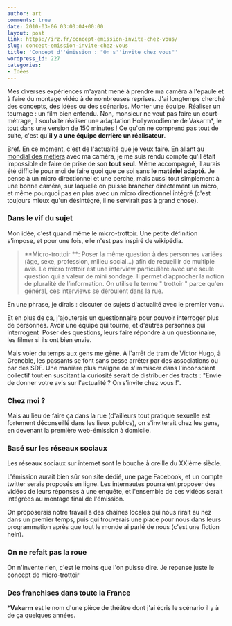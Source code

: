 ```yaml
---
author: art
comments: true
date: 2010-03-06 03:00:04+00:00
layout: post
link: https://irz.fr/concept-emission-invite-chez-vous/
slug: concept-emission-invite-chez-vous
title: 'Concept d''émission : "On s''invite chez vous"'
wordpress_id: 227
categories:
- Idées
---
```


Mes diverses expériences m'ayant mené à prendre ma caméra à l'épaule et à faire du montage vidéo à de nombreuses reprises. J'ai longtemps cherché des concepts, des idées ou des scénarios. Monter une équipe. Réaliser un tournage : un film bien entendu. Non, monsieur ne veut pas faire un court-métrage, il souhaite réaliser une adaptation Hollywoodienne de Vakarm*, le tout dans une version de 150 minutes ! Ce qu'on ne comprend pas tout de suite, c'est qu'**il y a une équipe derrière un réalisateur**.

Bref. En ce moment, c'est de l'actualité que je veux faire. En allant au [mondial des métiers](https://irz.fr/le-mondial-des-metiers-edition-2010) avec ma caméra, je me suis rendu compte qu'il était impossible de faire de prise de son **tout seul**. Même accompagné, il aurais été difficile pour moi de faire quoi que ce soi sans **le matériel adapté**. Je pense à un micro directionnel et une perche, mais aussi tout simplement à une bonne caméra, sur laquelle on puisse brancher directement un micro, et même pourquoi pas en plus avec un micro directionnel intégré (c'est toujours mieux qu'un désintégré, il ne servirait pas à grand chose).


### Dans le vif du sujet


Mon idée, c'est quand même le micro-trottoir. Une petite définition s'impose, et pour une fois, elle n'est pas inspiré de wikipédia.


<blockquote>**Micro-trottoir **: Poser la même question à des personnes variées (âge, sexe, profession, milieu social...) afin de recueillir de multiple avis. Le micro trottoir est une interview particulière avec une seule question qui a valeur de mini sondage.
Il permet d’approcher la notion de pluralité de l’information. On utilise le terme " trottoir " parce qu'en général, ces interviews se déroulent dans la rue.</blockquote>


En une phrase, je dirais : discuter de sujets d'actualité avec le premier venu.

Et en plus de ça, j'ajouterais un questionnaire pour pouvoir interroger plus de personnes. Avoir une équipe qui tourne, et d'autres personnes qui interrogent  Poser des questions, leurs faire répondre à un questionnaire, les filmer si ils ont bien envie.

Mais voler du temps aux gens me gène. A l'arrêt de tram de Victor Hugo, à Grenoble, les passants se font sans cesse arrêter par des associations ou par des SDF. Une manière plus maligne de s'immiscer dans l'inconscient collectif tout en suscitant la curiosité serait de distribuer des tracts : "Envie de donner votre avis sur l'actualité ? On s'invite chez vous !".


### Chez moi ?


Mais au lieu de faire ça dans la rue (d'ailleurs tout pratique sexuelle est fortement déconseillé dans les lieux publics), on s'inviterait chez les gens, en devenant la première web-émission à domicile.


### Basé sur les réseaux sociaux


Les réseaux sociaux sur internet sont le bouche à oreille du XXIème siècle.

L'émission aurait bien sûr son site dédié, une page Facebook, et un compte twitter serais proposés en ligne. Les internautes pourraient proposer des vidéos de leurs réponses à une enquête, et l'ensemble de ces vidéos serait intégrées au montage final de l'émission.

On proposerais notre travail à des chaînes locales qui nous rirait au nez dans un premier temps, puis qui trouverais une place pour nous dans leurs programmation après que tout le monde ai parlé de nous (c'est une fiction hein).


### On ne refait pas la roue


On n'invente rien, c'est le moins que l'on puisse dire. Je repense juste le concept de micro-trottoir


### Des franchises dans toute la France


***Vakarm** est le nom d'une pièce de théâtre dont j'ai écris le scénario il y à de ça quelques années.
